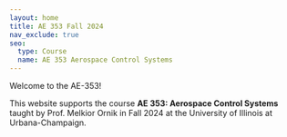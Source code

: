 ```yaml
---
layout: home
title: AE 353 Fall 2024
nav_exclude: true
seo:
  type: Course
  name: AE 353 Aerospace Control Systems
---
```


Welcome to the AE-353!

This website supports the course **AE 353: Aerospace Control Systems** taught by Prof. Melkior Ornik in Fall 2024 at the University of Illinois at Urbana-Champaign.
